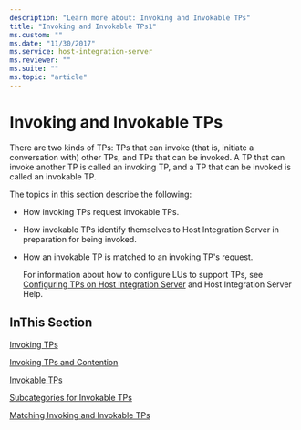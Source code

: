 ```yaml
---
description: "Learn more about: Invoking and Invokable TPs"
title: "Invoking and Invokable TPs1"
ms.custom: ""
ms.date: "11/30/2017"
ms.service: host-integration-server
ms.reviewer: ""
ms.suite: ""
ms.topic: "article"
---
```

# Invoking and Invokable TPs
There are two kinds of TPs: TPs that can invoke (that is, initiate a conversation with) other TPs, and TPs that can be invoked. A TP that can invoke another TP is called an invoking TP, and a TP that can be invoked is called an invokable TP.  
  
 The topics in this section describe the following:  
  
- How invoking TPs request invokable TPs.  
  
- How invokable TPs identify themselves to Host Integration Server in preparation for being invoked.  
  
- How an invokable TP is matched to an invoking TP's request.  
  
  For information about how to configure LUs to support TPs, see [Configuring TPs on Host Integration Server](../core/configuring-tps-on-host-integration-server1.md) and Host Integration Server Help.  
  
## InThis Section  
 [Invoking TPs](../core/invoking-tps2.md)  
  
 [Invoking TPs and Contention](../core/invoking-tps-and-contention1.md)  
  
 [Invokable TPs](../core/invokable-tps2.md)  
  
 [Subcategories for Invokable TPs](../core/subcategories-for-invokable-tps2.md)  
  
 [Matching Invoking and Invokable TPs](../core/matching-invoking-and-invokable-tps1.md)
